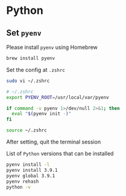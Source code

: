 # Python

## Set `pyenv`

Please install `pyenv` using Homebrew

```bash
brew install pyenv
```

Set the config at `.zshrc`

```bash
sudo vi ~/.zshrc

# ~/.zshrc
export PYENV_ROOT=/usr/local/var/pyenv

if command -v pyenv 1>/dev/null 2>&1; then
  eval "$(pyenv init -)"
fi

source ~/.zshrc
```

After setting, quit the terminal session

List of `Python` versions that can be installed

```bash
pyenv install -l
pyenv install 3.9.1
pyenv global 3.9.1
pyenv rehash
python -v
```
